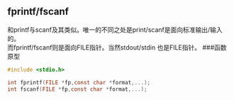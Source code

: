 fprintf/fscanf
-----------------
和printf与scanf及其类似。唯一的不同之处是print/scanf是面向标准输出/输入的。  
而fprintf/fscanf则是面向FILE指针。当然stdout/stdin 也是FILE指针。
###函数原型
```c
#include <stdio.h>

int fprintf(FILE *fp,const char *format,...);
int fscanf(FILE *fp,const char *format,...);
```
